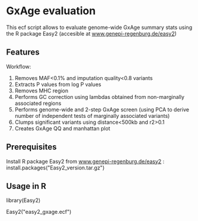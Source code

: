 # GxAge evaluation

This ecf script allows to evaluate genome-wide GxAge summary stats using the R package Easy2 (accesible at www.genepi-regenburg.de/easy2)

## Features
Workflow: 
1) Removes MAF<0.1% and imputation quality<0.8 variants
2) Extracts P values from log P values
3) Removes MHC region
4) Performs GC correction using lambdas obtained from non-marginally associated regions
5) Performs genome-wide and 2-step GxAge screen (using PCA to derive number of independent tests of marginally associated variants)
6) Clumps significant variants using distance<500kb and r2>0.1
7) Creates GxAge QQ and manhattan plot

## Prerequisites

Install R package Easy2 from www.genepi-regenburg.de/easy2 : install.packages("Easy2_version.tar.gz")

## Usage in R

library(Easy2)

Easy2("easy2_gxage.ecf")


